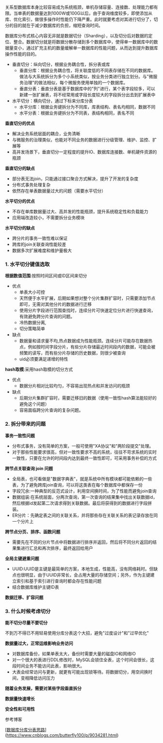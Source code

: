 关系型数据库本身比较容易成为系统瓶颈，单机存储容量、连接数、处理能力都有限。当单表的数据量达到1000W或100G以后，由于查询维度较多，即使添加从库、优化索引，做很多操作时性能仍下降严重。此时就要考虑对其进行切分了，切分的目的就在于减少数据库的负担，缩短查询时间。

数据库分布式核心内容无非就是数据切分（Sharding），以及切分后对数据的定位、整合。数据切分就是将数据分散存储到多个数据库中，使得单一数据库中的数据量变小，通过扩充主机的数量缓解单一数据库的性能问题，从而达到提升数据库操作性能的目的。

* 垂直切分：纵向切分，根据业务耦合性，拆分表或库
  * 垂直分库：根据业务耦合性，将关联度低的不同表存储在不同的数据库。做法与大系统拆分为多个小系统类似，按业务分类进行独立划分。与"微服务治理"的做法相似，每个微服务使用单独的一个数据库。
  * 垂直分表：垂直分表是基于数据库中的"列"进行，某个表字段较多，可以新建一张扩展表，将不经常用或字段长度较大的字段拆分出去到扩展表中
* 水平切分：横向切分，通过下标来分库分表
  * 水平分库：根据业务键拆分为不同库，库表结构、表名均相同，数据不同
  * 水平分表：根据业务键拆分为不同表，表结构相同，表名不同

**垂直切分的优点**

* 解决业务系统层面的耦合，业务清晰
* 与微服务的治理类似，也能对不同业务的数据进行分级管理、维护、监控、扩展等
* 高并发场景下，垂直切分一定程度的提升IO、数据库连接数、单机硬件资源的瓶颈

**垂直切分的缺点**

- 部分表无法join，只能通过接口聚合方式解决，提升了开发的复杂度
- 分布式事务处理复杂
- 依然存在单表数据量过大的问题（需要水平切分）

**水平切分的优点**

- 不存在单库数据量过大、高并发的性能瓶颈，提升系统稳定性和负载能力
- 应用端改造较小，不需要拆分业务模块

**水平切分的缺点**

- 跨分片的事务一致性难以保证
- 跨库的join关联查询性能较差
- 数据多次扩展难度和维护量极大

### 1. 水平切分键值选取

**根据数值范围**:按照时间区间或ID区间来切分

* 优点
  * 单表大小可控
  * 天然便于水平扩展，后期如果想对整个分片集群扩容时，只需要添加节点即可，无需对其他分片的数据进行迁移
  * 使用分片字段进行范围查找时，连续分片可快速定位分片进行快速查询，有效避免跨分片查询的问题。
  * 冷热数据分离,
  * 切分策略简单
* 缺点
  * 数据量和请求量不均,热点数据成为性能瓶颈。连续分片可能存在数据热点，例如按时间字段分片，有些分片存储最近时间段内的数据，可能会被频繁的读写，而有些分片存储的历史数据，则很少被查询
  * uid必须要满足递增的特性

**hash取模**:采用hash取模的切分方式

* 优点
  * 数据分片相对比较均匀，不容易出现热点和并发访问的瓶颈
* 缺点
  * 后期分片集群扩容时，需要迁移旧的数据（使用一致性hash算法能较好的避免这个问题）
  * 容易面临跨分片查询的复杂问题。

### 2. 拆分带来的问题

**事务一致性问题**

* 分布式事务，没有简单的方案，一般可使用"XA协议"和"两阶段提交"处理。
* 对于那些性能要求很高，但对一致性要求不高的系统，往往不苛求系统的实时一致性，只要在允许的时间段内达到最终一致性即可，可采用事务补偿的方式

**跨节点关联查询 join 问题**

* 全局表，也可看做是"数据字典表"，就是系统中所有模块都可能依赖的一些表，为了避免跨库join查询，可以将这类表在每个数据库中都保存一份
* 字段冗余:一种典型的反范式设计，利用空间换时间，为了性能而避免join查询
* 数据组装:在系统层面，分两次查询，第一次查询的结果集中找出关联数据id，然后根据id发起第二次请求得到关联数据。最后将获得到的数据进行字段拼装。
* ER分片：先确定表之间的关联关系，并将那些存在关联关系的表记录存放在同一个分片上

**跨节点分页、排序、函数问题**

* 需要先在不同的分片节点中将数据进行排序并返回，然后将不同分片返回的结果集进行汇总和再次排序，最终返回给用户

**全局主键避重问题**

* UUID:UUID是主键是最简单的方案，本地生成，性能高，没有网络耗时。但缺点也很明显，由于UUID非常长，会占用大量的存储空间；另外，作为主键建立索引和基于索引进行查询时都会存在性能问题
* 结合数据库维护主键ID表

**数据迁移、扩容问题**

### 3. 什么时候考虑切分

**能不切分尽量不要切分**

不到万不得已不用轻易使用分库分表这个大招，避免"过度设计"和"过早优化"

**数据量过大，正常运维影响业务访问**

* 对数据库备份，如果单表太大，备份时需要大量的磁盘IO和网络IO
* 对一个很大的表进行DDL修改时，MySQL会锁住全表，这个时间会很长，这段时间业务不能访问此表，影响很大。
* 大表会经常访问与更新，就更有可能出现锁等待。将数据切分，用空间换时间，变相降低访问压力

**随着业务发展，需要对某些字段垂直拆分**

**数据量快速增长**

**安全性和可用性**



参考博客

[[数据库分库分表思路](https://www.cnblogs.com/butterfly100/p/9034281.html)](https://www.cnblogs.com/butterfly100/p/9034281.html)
